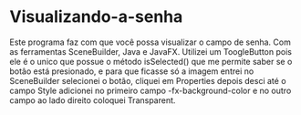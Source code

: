 # Visualizando-a-senha
Este programa faz com que você possa visualizar o campo de senha. Com as ferramentas SceneBuilder, Java e JavaFX.
Utilizei um ToogleButton pois ele é o unico que possue o método isSelected() que me permite saber se o botâo está presionado,
e para que ficasse só a imagem entrei no SceneBuilder selecionei o botão, cliquei em Properties depois desci até o campo Style adicionei no primeiro campo
-fx-background-color e no outro campo ao lado direito coloquei Transparent.
